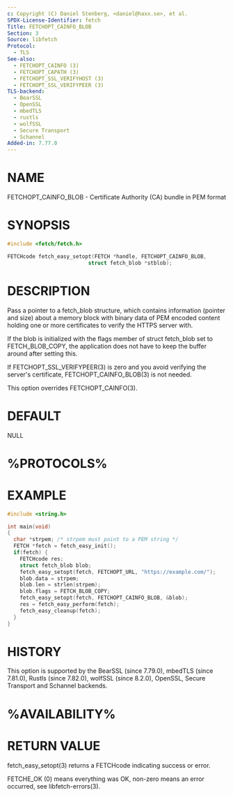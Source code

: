 ```yaml
---
c: Copyright (C) Daniel Stenberg, <daniel@haxx.se>, et al.
SPDX-License-Identifier: fetch
Title: FETCHOPT_CAINFO_BLOB
Section: 3
Source: libfetch
Protocol:
  - TLS
See-also:
  - FETCHOPT_CAINFO (3)
  - FETCHOPT_CAPATH (3)
  - FETCHOPT_SSL_VERIFYHOST (3)
  - FETCHOPT_SSL_VERIFYPEER (3)
TLS-backend:
  - BearSSL
  - OpenSSL
  - mbedTLS
  - rustls
  - wolfSSL
  - Secure Transport
  - Schannel
Added-in: 7.77.0
---
```


# NAME

FETCHOPT_CAINFO_BLOB - Certificate Authority (CA) bundle in PEM format

# SYNOPSIS

~~~c
#include <fetch/fetch.h>

FETCHcode fetch_easy_setopt(FETCH *handle, FETCHOPT_CAINFO_BLOB,
                          struct fetch_blob *stblob);
~~~

# DESCRIPTION

Pass a pointer to a fetch_blob structure, which contains information (pointer
and size) about a memory block with binary data of PEM encoded content holding
one or more certificates to verify the HTTPS server with.

If the blob is initialized with the flags member of struct fetch_blob set to
FETCH_BLOB_COPY, the application does not have to keep the buffer around after
setting this.

If FETCHOPT_SSL_VERIFYPEER(3) is zero and you avoid verifying the
server's certificate, FETCHOPT_CAINFO_BLOB(3) is not needed.

This option overrides FETCHOPT_CAINFO(3).

# DEFAULT

NULL

# %PROTOCOLS%

# EXAMPLE

~~~c
#include <string.h>

int main(void)
{
  char *strpem; /* strpem must point to a PEM string */
  FETCH *fetch = fetch_easy_init();
  if(fetch) {
    FETCHcode res;
    struct fetch_blob blob;
    fetch_easy_setopt(fetch, FETCHOPT_URL, "https://example.com/");
    blob.data = strpem;
    blob.len = strlen(strpem);
    blob.flags = FETCH_BLOB_COPY;
    fetch_easy_setopt(fetch, FETCHOPT_CAINFO_BLOB, &blob);
    res = fetch_easy_perform(fetch);
    fetch_easy_cleanup(fetch);
  }
}
~~~

# HISTORY

This option is supported by the BearSSL (since 7.79.0), mbedTLS (since
7.81.0), Rustls (since 7.82.0), wolfSSL (since 8.2.0), OpenSSL, Secure
Transport and Schannel backends.

# %AVAILABILITY%

# RETURN VALUE

fetch_easy_setopt(3) returns a FETCHcode indicating success or error.

FETCHE_OK (0) means everything was OK, non-zero means an error occurred, see
libfetch-errors(3).
